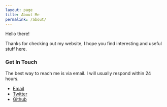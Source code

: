 ```yaml
---
layout: page
title: About Me
permalink: /about/
---
```


Hello there!

Thanks for checking out my website, I hope you find interesting and useful stuff here.


### Get In Touch

The best way to reach me is via email. I will usually respond within 24 hours.

- [Email](mailto:sudo@ayoisaiah.com)
- [Twitter](https://twitter.com/ayisaiah)
- [Github](https://github.com/ayoisaiah)
